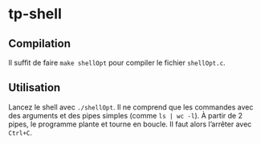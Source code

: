 # tp-shell

## Compilation

Il suffit de faire `make shellOpt` pour compiler le fichier `shellOpt.c`.

## Utilisation

Lancez le shell avec `./shellOpt`. Il ne comprend que les commandes avec des arguments et des pipes simples (comme `ls | wc -l`). À partir de 2 pipes, le programme plante et tourne en boucle. Il faut alors l’arrêter avec `Ctrl+C`.
